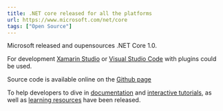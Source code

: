 ```yaml
---
title: .NET core released for all the platforms
url: https://www.microsoft.com/net/core
tags: ["Open Source"]
---
```


Microsoft released and oupensources .NET Core 1.0.

For development [Xamarin Studio](https://www.xamarin.com/studio) or [Visual Studio Code](https://code.visualstudio.com/) with plugins could be used.

Source code is available online on the [Github page](https://github.com/dotnet/core/)

To help developers to dive in [documentation](https://docs.microsoft.com/en-us/dotnet/) and [interactive tutorials](https://www.microsoft.com/net/tutorials/csharp/getting-started), as well as [learning resources](https://www.microsoft.com/net/learn) have been released.
